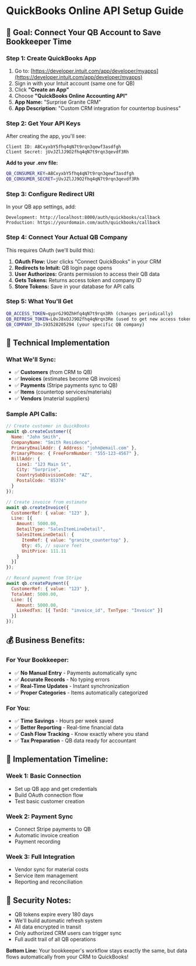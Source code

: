 # QuickBooks Online API Setup Guide

## 🎯 Goal: Connect Your QB Account to Save Bookkeeper Time

### **Step 1: Create QuickBooks App**
1. Go to: [https://developer.intuit.com/app/developer/myapps](https://developer.intuit.com/app/developer/myapps)
2. Sign in with your Intuit account (same one for QB)
3. Click **"Create an App"**
4. Choose **"QuickBooks Online Accounting API"**
5. **App Name:** "Surprise Granite CRM"
6. **App Description:** "Custom CRM integration for countertop business"

### **Step 2: Get Your API Keys**
After creating the app, you'll see:
```
Client ID: ABCxyxbY5fhq4qN7t9rqn3qewf3asdfgh
Client Secret: jUvJZlJJ9O2fhq4qN7t9rqn3qevdf3Rh
```

**Add to your .env file:**
```bash
QB_CONSUMER_KEY=ABCxyxbY5fhq4qN7t9rqn3qewf3asdfgh
QB_CONSUMER_SECRET=jUvJZlJJ9O2fhq4qN7t9rqn3qevdf3Rh
```

### **Step 3: Configure Redirect URI**
In your QB app settings, add:
```
Development: http://localhost:8000/auth/quickbooks/callback
Production: https://yourdomain.com/auth/quickbooks/callback
```

### **Step 4: Connect Your Actual QB Company**
This requires OAuth (we'll build this):

1. **OAuth Flow:** User clicks "Connect QuickBooks" in your CRM
2. **Redirects to Intuit:** QB login page opens
3. **User Authorizes:** Grants permission to access their QB data
4. **Gets Tokens:** Returns access token and company ID
5. **Store Tokens:** Save in your database for API calls

### **Step 5: What You'll Get**
```bash
QB_ACCESS_TOKEN=qyprGJ9OZhHfq4qN7t9rqn3Rh (changes periodically)
QB_REFRESH_TOKEN=L0vJ8xOJJ9O2fhq4qNrqn3Re (used to get new access tokens)
QB_COMPANY_ID=193528205294 (your specific QB company)
```

## 🔧 **Technical Implementation**

### **What We'll Sync:**
- ✅ **Customers** (from CRM to QB)
- ✅ **Invoices** (estimates become QB invoices)
- ✅ **Payments** (Stripe payments sync to QB)
- ✅ **Items** (countertop services/materials)
- ✅ **Vendors** (material suppliers)

### **Sample API Calls:**
```javascript
// Create customer in QuickBooks
await qb.createCustomer({
  Name: "John Smith",
  CompanyName: "Smith Residence", 
  PrimaryEmailAddr: { Address: "john@email.com" },
  PrimaryPhone: { FreeFormNumber: "555-123-4567" },
  BillAddr: {
    Line1: "123 Main St",
    City: "Surprise",
    CountrySubDivisionCode: "AZ",
    PostalCode: "85374"
  }
});

// Create invoice from estimate
await qb.createInvoice({
  CustomerRef: { value: "123" },
  Line: [{
    Amount: 5000.00,
    DetailType: "SalesItemLineDetail",
    SalesItemLineDetail: {
      ItemRef: { value: "granite_countertop" },
      Qty: 45, // square feet
      UnitPrice: 111.11
    }
  }]
});

// Record payment from Stripe
await qb.createPayment({
  CustomerRef: { value: "123" },
  TotalAmt: 5000.00,
  Line: [{
    Amount: 5000.00,
    LinkedTxn: [{ TxnId: "invoice_id", TxnType: "Invoice" }]
  }]
});
```

## 💰 **Business Benefits:**

### **For Your Bookkeeper:**
- ✅ **No Manual Entry** - Payments automatically sync
- ✅ **Accurate Records** - No typing errors
- ✅ **Real-Time Updates** - Instant synchronization
- ✅ **Proper Categories** - Items automatically categorized

### **For You:**
- ✅ **Time Savings** - Hours per week saved
- ✅ **Better Reporting** - Real-time financial data
- ✅ **Cash Flow Tracking** - Know exactly where you stand
- ✅ **Tax Preparation** - QB data ready for accountant

## 🚀 **Implementation Timeline:**

### **Week 1: Basic Connection**
- Set up QB app and get credentials
- Build OAuth connection flow
- Test basic customer creation

### **Week 2: Payment Sync**
- Connect Stripe payments to QB
- Automatic invoice creation
- Payment recording

### **Week 3: Full Integration**
- Vendor sync for material costs
- Service item management
- Reporting and reconciliation

## 🔐 **Security Notes:**
- QB tokens expire every 180 days
- We'll build automatic refresh system
- All data encrypted in transit
- Only authorized CRM users can trigger sync
- Full audit trail of all QB operations

**Bottom Line:** Your bookkeeper's workflow stays exactly the same, but data flows automatically from your CRM to QuickBooks!
